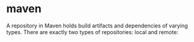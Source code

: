 # maven
A repository in Maven holds build artifacts and dependencies of varying types.  There are exactly two types of repositories: local and remote:
